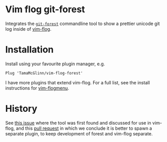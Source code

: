 # Vim flog git-forest

Integrates the [`git-forest`](https://github.com/TamaMcGlinn/git-forest) commandline tool to show a prettier unicode
git log inside of [vim-flog](https://github.com/rbong/vim-flog).

# Installation

Install using your favourite plugin manager, e.g.

```
Plug 'TamaMcGlinn/vim-flog-forest'
```

I have more plugins that extend vim-flog.
For a full list, see the install instructions for [vim-flogmenu](www.github.com/TamaMcGlinn/vim-flogmenu).

# History

See [this issue](https://github.com/rbong/vim-flog/issues/49) where the tool was first found and discussed for use in vim-flog,
and this [pull request](https://github.com/rbong/vim-flog/pull/65) in which we conclude it is better to spawn a separate plugin,
to keep development of forest and vim-flog separate.
